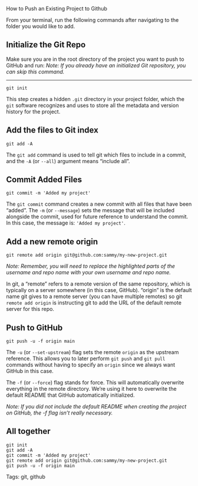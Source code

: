 How to Push an Existing Project to Github

From your terminal, run the following commands after navigating to the folder you would like to add.

## Initialize the Git Repo

Make sure you are in the root directory of the project you want to push to GitHub and run: 
*Note: If you already have an initialized Git repository, you can skip this command.*

---

	git init

This step creates a hidden `.git` directory in your project folder, which the `git` software recognizes and uses to store all the metadata and version history for the project.

## Add the files to Git index

	git add -A

The `git add` command is used to tell git which files to include in a commit, and the `-A` (or `--all`) argument means “include all”.

## Commit Added Files

	git commit -m 'Added my project'

The `git commit` command creates a new commit with all files that have been “added”. The `-m` (or `--message`) sets the message that will be included alongside the commit, used for future reference to understand the commit. In this case, the message is: `'Added my project'`.

## Add a new remote origin

	git remote add origin git@github.com:sammy/my-new-project.git

*Note: Remember, you will need to replace the highlighted parts of the username and repo name with your own username and repo name.*

In git, a “remote” refers to a remote version of the same repository, which is typically on a server somewhere (in this case, GitHub). “origin” is the default name git gives to a remote server (you can have multiple remotes) so git `remote add origin` is instructing git to add the URL of the default remote server for this repo.

## Push to GitHub

	git push -u -f origin main

The `-u` (or `--set-upstream`) flag sets the remote `origin` as the upstream reference. This allows you to later perform `git push` and `git pull` commands without having to specify an `origin` since we always want GitHub in this case.

The `-f` (or `--force`) flag stands for force. This will automatically overwrite everything in the remote directory. We’re using it here to overwrite the default README that GitHub automatically initialized.

*Note: If you did not include the default README when creating the project on GitHub, the -f flag isn’t really necessary.*

## All together

	git init
	git add -A
	git commit -m 'Added my project'
	git remote add origin git@github.com:sammy/my-new-project.git
	git push -u -f origin main



Tags: git, github
